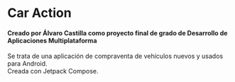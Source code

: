<h1>Car Action</h1>
<h4>Creado por Álvaro Castilla como proyecto final de grado de Desarrollo de Aplicaciones Multiplataforma</h4>
Se trata de una aplicación de compraventa de vehículos nuevos y usados para Android. <br>
Creada con Jetpack Compose.
